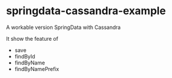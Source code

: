 # springdata-cassandra-example
A workable version SpringData with Cassandra


It show the feature of 
- save
- findById
- findByName
- findByNamePrefix

